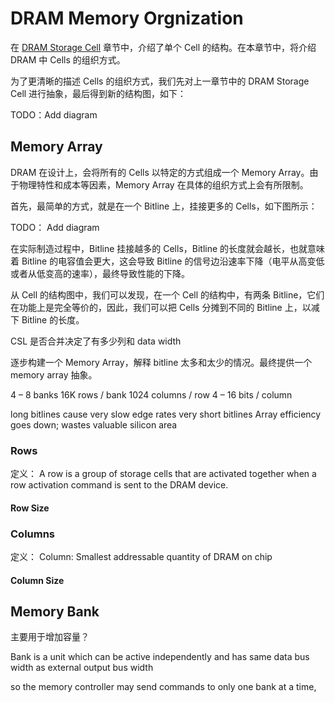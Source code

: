 # DRAM Memory Orgnization

在 [DRAM Storage Cell](./dram_storage_cell.html) 章节中，介绍了单个 Cell 的结构。在本章节中，将介绍 DRAM 中 Cells 的组织方式。

为了更清晰的描述 Cells 的组织方式，我们先对上一章节中的 DRAM Storage Cell 进行抽象，最后得到新的结构图，如下：

TODO：Add diagram

## Memory Array

DRAM 在设计上，会将所有的 Cells 以特定的方式组成一个 Memory Array。由于物理特性和成本等因素，Memory Array 在具体的组织方式上会有所限制。

首先，最简单的方式，就是在一个 Bitline 上，挂接更多的 Cells，如下图所示：

TODO： Add diagram

在实际制造过程中，Bitline 挂接越多的 Cells，Bitline 的长度就会越长，也就意味着 Bitline 的电容值会更大，这会导致 Bitline 的信号边沿速率下降（电平从高变低或者从低变高的速率），最终导致性能的下降。  

从 Cell 的结构图中，我们可以发现，在一个 Cell 的结构中，有两条 Bitline，它们在功能上是完全等价的，因此，我们可以把 Cells 分摊到不同的 Bitline 上，以减下 Bitline 的长度。 


CSL 是否合并决定了有多少列和 data width

逐步构建一个 Memory Array，解释 bitline 太多和太少的情况。最终提供一个 memory array 抽象。

4 – 8 banks
16K rows / bank
1024 columns / row
4 – 16 bits / column

long bitlines cause very slow edge rates
very short bitlines Array efficiency goes down; wastes valuable silicon area

### Rows
定义：
A row is a group of storage cells that are activated together when a row activation command is sent to the DRAM device.

#### Row Size

### Columns
定义：
Column: Smallest addressable quantity of DRAM on chip


#### Column Size

## Memory Bank

主要用于增加容量？

Bank is a unit which can be active independently and has same data bus
width as external output bus width

 so the memory controller may send commands to only one bank at a time,

